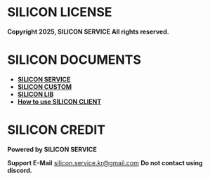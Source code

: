 # SILICON LICENSE 

**Copyright 2025, SILICON SERVICE All rights reserved.**

# SILICON DOCUMENTS

- **[SILICON SERVICE](https://tabby-anorak-bd4.notion.site/SILICON-WIKI-1a384f52fc9280a6a0b0e287185420b3?pvs=4)**
- **[SILICON CUSTOM](https://naver.com)**
- **[SILICON LIB](https://naver.com)**
- **[How to use SILICON CLIENT](https://naver.com)**

# SILICON CREDIT

**Powered by SILICON SERVICE**

**Support E-Mail** silicon.service.kr@gmail.com
**Do not contact using discord.**